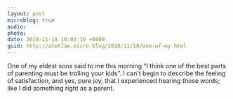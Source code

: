 ```yaml
---
layout: post
microblog: true
audio: 
photo: 
date: 2018-11-18 10:02:16 +0800
guid: http://atetlaw.micro.blog/2018/11/18/one-of-my.html
---
```

One of my eldest sons said to me this morning “I think one of the best parts of parenting must be trolling your kids”.  I can't begin to describe the feeling of satisfaction, and yes, pure joy, that I experienced hearing those words; like I did something right as a parent.
